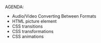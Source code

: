 AGENDA:
- Audio/Video Converting Between Formats
- HTML picture element
- CSS transitions
- CSS transformations
- CSS animations